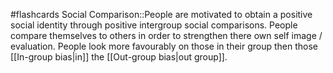 #flashcards 
Social Comparison::People are motivated to obtain a positive social identity through positive intergroup social comparisons. People compare themselves to others in order to strengthen there own self image / evaluation. People look more favourably on those in their group then those [[In-group bias|in]] the [[Out-group bias|out group]].